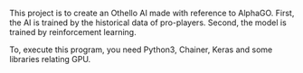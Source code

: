This project is to create an Othello AI made with reference to AlphaGO.
First, the AI is trained by the historical data of pro-players.
Second, the model is trained by reinforcement learning.

To, execute this program, you need Python3, Chainer, Keras and some libraries relating GPU.

